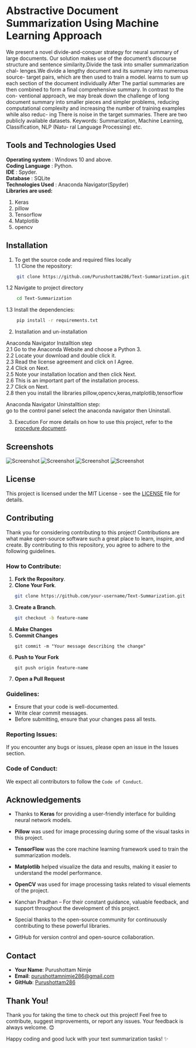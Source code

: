 
# Abstractive Document Summarization Using Machine Learning Approach

We present a novel divide-and-conquer strategy for neural summary of large
documents. Our solution makes use of the document’s discourse structure
and sentence similarity.Divide the task into smaller summarization chal-
lenges.We divide a lengthy document and its summary into numerous source-
target pairs, which are then used to train a model. learns to sum up each
section of the document individually After The partial summaries are then
combined to form a final comprehensive summary. In contrast to the con-
ventional approach, we may break down the challenge of long document
summary into smaller pieces and simpler problems, reducing computational
complexity and increasing the number of training examples while also reduc-
ing There is noise in the target summaries. There are two publicly available
datasets.
Keywords: Summarization, Machine Learning, Classification, NLP (Natu-
ral Language Processing) etc.


## Tools and Technologies Used

**Operating system** : Windows 10 and above.  
**Coding Language** : Python.  
**IDE** : Spyder.  
**Database** : SQLite  
**Technologies Used** : Anaconda Navigator(Spyder)  
**Libraries are used:**
1. Keras
2. pillow
3. Tensorflow
4. Matplotlib
5. opencv
## Installation
1. To get the source code and required files locally  
1.1 Clone the repository:

```bash
    git clone https://github.com/Purushottam286/Text-Summarization.git
```
1.2 Navigate to project directory

```bash
    cd Text-Summarization
```
1.3 Install the dependencies:
```bash
    pip install -r requirements.txt
```
2. Installation and un-installation

Anaconda Navigator Installtion step  
2.1 Go to the Anaconda Website and choose a Python 3.  
2.2 Locate your download and double click it.  
2.3 Read the license agreement and click on I Agree.  
2.4 Click on Next.  
2.5 Note your installation location and then click Next.  
2.6 This is an important part of the installation process.  
2.7 Click on Next.  
2.8 then you install the libraries pillow,opencv,keras,matplotlib,tensorflow  

Anaconda Navigator Uninstalltion step:  
go to the control panel select the anaconda navigator then Uninstall.  

3. Execution 
For more details on how to use this project, refer to the [procedure document](Execution-Procedure.pdf).

## Screenshots
![Screenshot](assets/GUI_mainpage.png)
![Screenshot](assets/Registration.png)
![Screenshot](assets/Login_page.png)
![Screenshot](assets/Result.png)


## License

This project is licensed under the MIT License - see the [LICENSE](LICENSE) file for details.
## Contributing
Thank you for considering contributing to this project! Contributions are what make open-source software such a great place to learn, inspire, and create. By contributing to this repository, you agree to adhere to the following guidelines.

### How to Contribute:
1. **Fork the Repository**.
2. **Clone Your Fork**.
    ```bash
   git clone https://github.com/your-username/Text-Summarization.git
3. **Create a Branch**.
    ```bash
    git checkout -b feature-name
4. **Make Changes**
5. **Commit Changes**
    ```
    git commit -m "Your message describing the change"
6. **Push to Your Fork**
    ```
    git push origin feature-name
7. **Open a Pull Request**

### Guidelines:
- Ensure that your code is well-documented.
- Write clear commit messages.
- Before submitting, ensure that your changes pass all tests.
### Reporting Issues:
If you encounter any bugs or issues, please open an issue in the Issues section.
### Code of Conduct:
We expect all contributors to follow the `Code of Conduct`.


## Acknowledgements

- Thanks to **Keras** for providing a user-friendly interface for building neural network models.
- **Pillow** was used for image processing during some of the visual tasks in this project.
- **TensorFlow** was the core machine learning framework used to train the summarization models.
- **Matplotlib** helped visualize the data and results, making it easier to understand the model performance.
- **OpenCV** was used for image processing tasks related to visual elements of the project.
- Kanchan Pradhan – For their constant guidance, valuable feedback, and support throughout the development of this project.

- Special thanks to the open-source community for continuously contributing to these powerful libraries.
- GitHub for version control and open-source collaboration.
## Contact

- **Your Name**: Purushottam Nimje
- **Email**: purushottamnimje286@gmail.com
- **GitHub**: [Purushottam286](https://github.com/Purushottam286)
## Thank You!

Thank you for taking the time to check out this project! Feel free to contribute, suggest improvements, or report any issues. Your feedback is always welcome. 😊

Happy coding and good luck with your text summarization tasks! ✨
